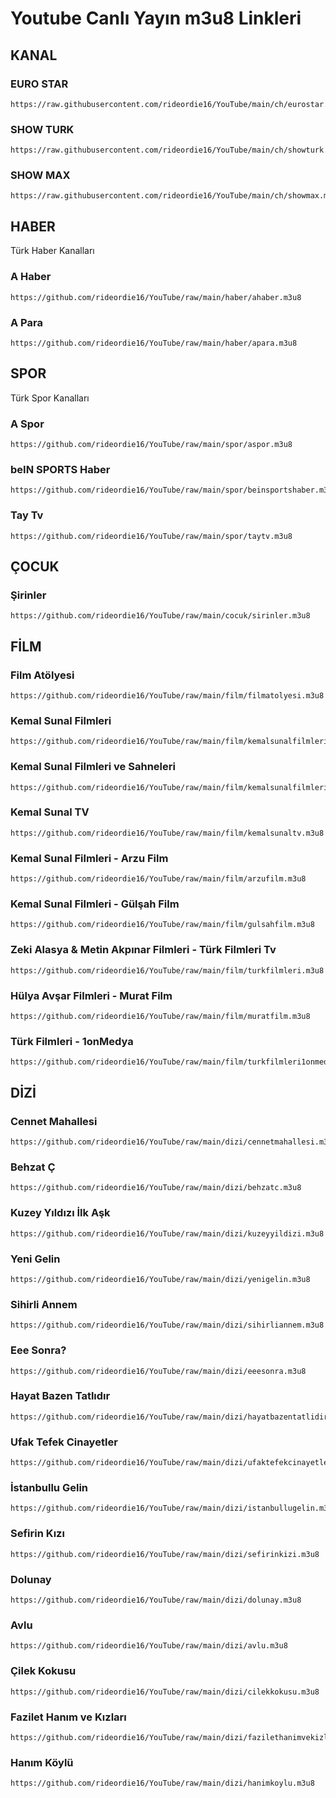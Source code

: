 # Youtube Canlı Yayın m3u8 Linkleri

## KANAL

### EURO STAR

```
https://raw.githubusercontent.com/rideordie16/YouTube/main/ch/eurostar.m3u8
```

### SHOW TURK

```
https://raw.githubusercontent.com/rideordie16/YouTube/main/ch/showturk.m3u8
```

### SHOW MAX

```
https://raw.githubusercontent.com/rideordie16/YouTube/main/ch/showmax.m3u8
```

## HABER

Türk Haber Kanalları

### A Haber

```
https://github.com/rideordie16/YouTube/raw/main/haber/ahaber.m3u8
```

### A Para

```
https://github.com/rideordie16/YouTube/raw/main/haber/apara.m3u8
```


## SPOR

Türk Spor Kanalları

### A Spor

```
https://github.com/rideordie16/YouTube/raw/main/spor/aspor.m3u8
```

### beIN SPORTS Haber

```
https://github.com/rideordie16/YouTube/raw/main/spor/beinsportshaber.m3u8
```

### Tay Tv

```
https://github.com/rideordie16/YouTube/raw/main/spor/taytv.m3u8
```

## ÇOCUK

### Şirinler

```
https://github.com/rideordie16/YouTube/raw/main/cocuk/sirinler.m3u8
```

## FİLM

### Film Atölyesi

```
https://github.com/rideordie16/YouTube/raw/main/film/filmatolyesi.m3u8
```

### Kemal Sunal Filmleri

```
https://github.com/rideordie16/YouTube/raw/main/film/kemalsunalfilmleri.m3u8
```

### Kemal Sunal Filmleri ve Sahneleri

```
https://github.com/rideordie16/YouTube/raw/main/film/kemalsunalfilmlerivesahneleri.m3u8
```

### Kemal Sunal TV

```
https://github.com/rideordie16/YouTube/raw/main/film/kemalsunaltv.m3u8
```

### Kemal Sunal Filmleri - Arzu Film

```
https://github.com/rideordie16/YouTube/raw/main/film/arzufilm.m3u8
```

### Kemal Sunal Filmleri - Gülşah Film

```
https://github.com/rideordie16/YouTube/raw/main/film/gulsahfilm.m3u8
```

### Zeki Alasya & Metin Akpınar Filmleri - Türk Filmleri Tv

```
https://github.com/rideordie16/YouTube/raw/main/film/turkfilmleri.m3u8
```

### Hülya Avşar Filmleri - Murat Film

```
https://github.com/rideordie16/YouTube/raw/main/film/muratfilm.m3u8
```

### Türk Filmleri - 1onMedya

```
https://github.com/rideordie16/YouTube/raw/main/film/turkfilmleri1onmedya.m3u8
```

## DİZİ

### Cennet Mahallesi

```
https://github.com/rideordie16/YouTube/raw/main/dizi/cennetmahallesi.m3u8
```

### Behzat Ç

```
https://github.com/rideordie16/YouTube/raw/main/dizi/behzatc.m3u8
```

### Kuzey Yıldızı İlk Aşk

```
https://github.com/rideordie16/YouTube/raw/main/dizi/kuzeyyildizi.m3u8
```

### Yeni Gelin

```
https://github.com/rideordie16/YouTube/raw/main/dizi/yenigelin.m3u8
```

### Sihirli Annem

```
https://github.com/rideordie16/YouTube/raw/main/dizi/sihirliannem.m3u8
```

### Eee Sonra?

```
https://github.com/rideordie16/YouTube/raw/main/dizi/eeesonra.m3u8
```

### Hayat Bazen Tatlıdır

```
https://github.com/rideordie16/YouTube/raw/main/dizi/hayatbazentatlidir.m3u8
```

### Ufak Tefek Cinayetler

```
https://github.com/rideordie16/YouTube/raw/main/dizi/ufaktefekcinayetler.m3u8
```

### İstanbullu Gelin

```
https://github.com/rideordie16/YouTube/raw/main/dizi/istanbullugelin.m3u8
```

### Sefirin Kızı

```
https://github.com/rideordie16/YouTube/raw/main/dizi/sefirinkizi.m3u8
```

### Dolunay

```
https://github.com/rideordie16/YouTube/raw/main/dizi/dolunay.m3u8
```

### Avlu

```
https://github.com/rideordie16/YouTube/raw/main/dizi/avlu.m3u8
```

### Çilek Kokusu

```
https://github.com/rideordie16/YouTube/raw/main/dizi/cilekkokusu.m3u8
```

### Fazilet Hanım ve Kızları

```
https://github.com/rideordie16/YouTube/raw/main/dizi/fazilethanimvekizlari.m3u8
```

### Hanım Köylü

```
https://github.com/rideordie16/YouTube/raw/main/dizi/hanimkoylu.m3u8
```
